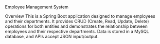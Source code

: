 Employee Management System

Overview
This is a Spring Boot application designed to manage employees and their departments. 
It provides CRUD (Create, Read, Update, Delete) operations for both entities and 
demonstrates the relationship between employees and their respective departments. 
Data is stored in a MySQL database, and APIs accept JSON input/output.

